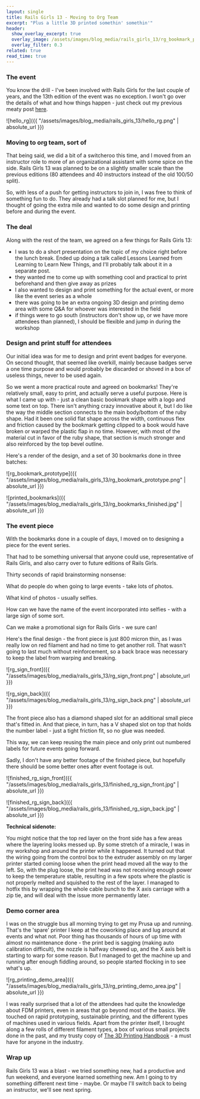 ```yaml
---
layout: single
title: Rails Girls 13 - Moving to Org Team
excerpt: "Plus a little 3D printed somethin' somethin'"
header:
  show_overlay_excerpt: true
  overlay_image: /assets/images/blog_media/rails_girls_13/rg_bookmark_prototype.png
  overlay_filter: 0.3
related: true
read_time: true
---
```


### The event

You know the drill - I've been involved with Rails Girls for the last couple of years, and the 13th edition of the event was no exception. I won't go over the details of what and how things happen - just check out my previous meaty post [here](http://mavrodinov.me/rails-girls-11/).

![hello_rg]({{ "/assets/images/blog_media/rails_girls_13/hello_rg.png" | absolute_url }})

### Moving to org team, sort of

That being said, we did a bit of a switcheroo this time, and I moved from an instructor role to more of an organizational assistant with some spice on the side. Rails Girls 13 was planned to be on a slightly smaller scale than the previous editions (80 attendees and 40 instructors instead of the old 100/50 split).

So, with less of a push for getting instructors to join in, I was free to think of something fun to do. They already had a talk slot planned for me, but I thought of going the extra mile and wanted to do some design and printing before and during the event.

### The deal

Along with the rest of the team, we agreed on a few things for Rails Girls 13:

- I was to do a short presentation on the topic of my choice right before the lunch break. Ended up doing a talk called Lessons Learned from Learning to Learn New Things, and I'll probably talk about it in a separate post.
- they wanted me to come up with something cool and practical to print beforehand and then give away as prizes
- I also wanted to design and print something for the actual event, or more like the event series as a whole
- there was going to be an extra ongoing 3D design and printing demo area with some Q&A for whoever was interested in the field
- if things were to go south (instructors don't show up, or we have more attendees than planned), I should be flexible and jump in during the workshop

### Design and print stuff for attendees

Our initial idea was for me to design and print event badges for everyone. On second thought, that seemed like overkill, mainly because badges serve a one time purpose and would probably be discarded or shoved in a box of useless things, never to be used again.

So we went a more practical route and agreed on bookmarks! They're relatively small, easy to print, and actually serve a useful purpose. Here is what I came up with - just a clean basic bookmark shape with a logo and some text on top. There isn't anything crazy innovative about it, but I do like the way the middle section connects to the main body/bottom of the ruby shape. Had it been one solid flat shape across the width, continuous flex and friction caused by the bookmark getting clipped to a book would have broken or warped the plastic flap in no time. However, with most of the material cut in favor of the ruby shape, that section is much stronger and also reinforced by the top bevel outline.

Here's a render of the design, and a set of 30 bookmarks done in three batches:

![rg_bookmark_prototype]({{ "/assets/images/blog_media/rails_girls_13/rg_bookmark_prototype.png" | absolute_url }})

![printed_bookmarks]({{ "/assets/images/blog_media/rails_girls_13/rg_bookmarks_finished.jpg" | absolute_url }})

### The event piece

With the bookmarks done in a couple of days, I moved on to designing a piece for the event series.

That had to be something universal that anyone could use, representative of Rails Girls, and also carry over to future editions of Rails Girls.

Thirty seconds of rapid brainstorming nonsense:

What do people do when going to large events - take lots of photos.

What kind of photos - usually selfies.

How can we have the name of the event incorporated into selfies - with a large sign of some sort.

Can we make a promotional sign for Rails Girls - we sure can!

Here's the final design - the front piece is just 800 micron thin, as I was really low on red filament and had no time to get another roll. That wasn't going to last much without reinforcement, so a back brace was necessary to keep the label from warping and breaking.

![rg_sign_front]({{ "/assets/images/blog_media/rails_girls_13/rg_sign_front.png" | absolute_url }})


![rg_sign_back]({{ "/assets/images/blog_media/rails_girls_13/rg_sign_back.png" | absolute_url }})

The front piece also has a diamond shaped slot for an additional small piece that's fitted in. And that piece, in turn, has a V shaped slot on top that holds the number label - just a tight friction fit, so no glue was needed.

This way, we can keep reusing the main piece and only print out numbered labels for future events going forward.

Sadly, I don't have any better footage of the finished piece, but hopefully there should be some better ones after event footage is out.

![finished_rg_sign_front]({{ "/assets/images/blog_media/rails_girls_13/finished_rg_sign_front.jpg" | absolute_url }})

![finished_rg_sign_back]({{ "/assets/images/blog_media/rails_girls_13/finished_rg_sign_back.jpg" | absolute_url }})

**Technical sidenote:**

You might notice that the top red layer on the front side has a few areas where the layering looks messed up. By some stretch of a miracle, I was in my workshop and around the printer while it happened. It turned out that the wiring going from the control box to the extruder assembly on my larger printer started coming loose when the print head moved all the way to the left. So, with the plug loose, the print head was not receiving enough power to keep the temperature stable, resulting in a few spots where the plastic is not properly melted and squished to the rest of the layer. I managed to hotfix this by wrapping the whole cable bunch to the X axis carriage with a zip tie, and will deal with the issue more permanently later.

### Demo corner area

I was on the struggle bus all morning trying to get my Prusa up and running. That's the 'spare' printer I keep at the coworking place and lug around at events and what not. Poor thing has thousands of hours of up time with almost no maintenance done - the print bed is sagging (making auto calibration difficult), the nozzle is halfway chewed up, and the X axis belt is starting to warp for some reason. But I managed to get the machine up and running after enough fiddling around, so people started flocking in to see what's up.

![rg_printing_demo_area]({{ "/assets/images/blog_media/rails_girls_13/rg_printing_demo_area.jpg" | absolute_url }})

I was really surprised that a lot of the attendees had quite the knowledge about FDM printers, even in areas that go beyond most of the basics. We touched on rapid prototyping, sustainable printing, and the different types of machines used in various fields. Apart from the printer itself, I brought along a few rolls of different filament types, a box of various small projects done in the past, and my trusty copy of [The 3D Printing Handbook](https://www.3dhubs.com/3d-printing-handbook/) - a must have for anyone in the industry.

### Wrap up

Rails Girls 13 was a blast - we tried something new, had a productive and fun weekend, and everyone learned something new.
Am I going to try something different next time - maybe. Or maybe I'll switch back to being an instructor, we'll see next spring.
